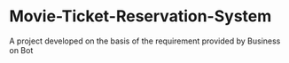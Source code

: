 # Movie-Ticket-Reservation-System
A project developed on the basis of the requirement provided by Business on Bot

